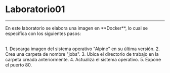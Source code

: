 # Laboratorio01
---------------
<p>En este laboratorio se elabora una imagen en **Docker**, lo cual se especifíca con los siguientes pasos:</p>
</br>
1. Descarga imagen del sistema operativo "Alpine" en su última versión.
2. Crea una carpeta de nombre "jobs".
3. Ubica el directorio de trabajo en la carpeta creada anteriormente.
4. Actualiza el sistema operativo.
5. Expone el puerto 80.
